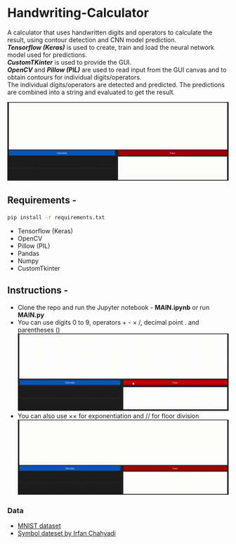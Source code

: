 # Handwriting-Calculator

A calculator that uses handwritten digits and operators to calculate the result, using contour detection and CNN model prediction.</br>
***Tensorflow (Keras)*** is used to create, train and load the neural network model used for predictions.</br>
***CustomTKinter*** is used to provide the GUI.</br>
***OpenCV*** and ***Pillow (PIL)*** are used to read input from the GUI canvas and to obtain contours for individual digits/operators.</br>
The individual digits/operators are detected and predicted. The predictions are combined into a string and evaluated to get the result.

![demo0](https://github.com/ShettySach/Handwriting-Calculator/blob/main/Demo/demo0.gif)

## Requirements -
```bash
pip install -r requirements.txt
```
* Tensorflow (Keras)
* OpenCV
* Pillow (PIL)
* Pandas
* Numpy
* CustomTkinter

## Instructions -
* Clone the repo and run the Jupyter notebook - **MAIN.ipynb** or run **MAIN.py**
* You can use digits 0 to 9, operators + - × /, decimal point . and parentheses ()
  ![demo0](https://github.com/ShettySach/Handwriting-Calculator/blob/main/Demo/demo1.gif)
* You can also use ×× for exponentiation and // for floor division
  ![demo0](https://github.com/ShettySach/Handwriting-Calculator/blob/main/Demo/demo2.gif)

### Data
* [MNIST dataset](https://www.kaggle.com/datasets/hojjatk/mnist-dataset)
* [Symbol dateset by Irfan Chahyadi ](https://github.com/irfanchahyadi/Handwriting-Calculator/blob/master/src/dataset/data.pickle)
